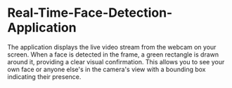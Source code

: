 # Real-Time-Face-Detection-Application
The application displays the live video stream from the webcam on your screen. When a face is detected in the frame, a green rectangle is drawn around it, providing a clear visual confirmation. This allows you to see your own face or anyone else's in the camera's view with a bounding box indicating their presence.
